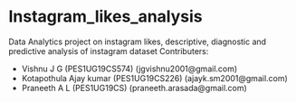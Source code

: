 # Instagram_likes_analysis
Data Analytics project on instagram likes, descriptive, diagnostic and predictive analysis of instagram dataset
Contributers: 
<ul>
  <li>Vishnu J G (PES1UG19CS574) (jgvishnu2001@gmail.com)</li>
  <li>Kotapothula Ajay kumar (PES1UG19CS226) (ajayk.sm2001@gmail.com)</li>
  <li>Praneeth A L (PES1UG19CS) (praneeth.arasada@gmail.com)</li>
</ul>
  
